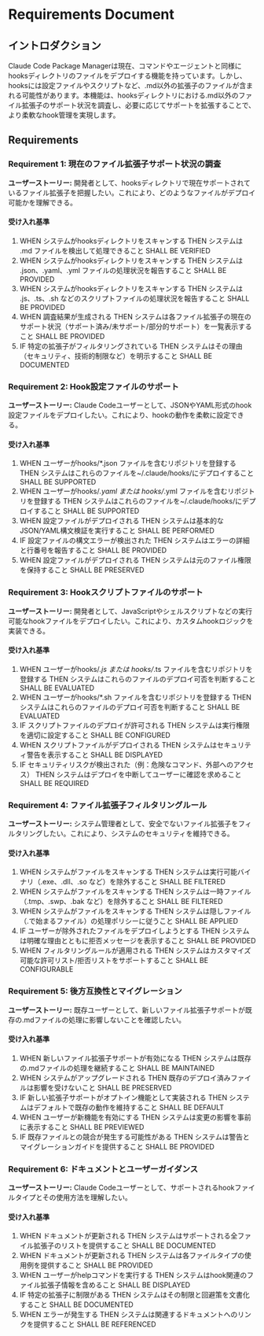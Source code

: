 # Requirements Document

## イントロダクション

Claude Code Package Managerは現在、コマンドやエージェントと同様にhooksディレクトリのファイルをデプロイする機能を持っています。しかし、hooksには設定ファイルやスクリプトなど、.md以外の拡張子のファイルが含まれる可能性があります。本機能は、hooksディレクトリにおける.md以外のファイル拡張子のサポート状況を調査し、必要に応じてサポートを拡張することで、より柔軟なhook管理を実現します。

## Requirements

### Requirement 1: 現在のファイル拡張子サポート状況の調査
**ユーザーストーリー:** 開発者として、hooksディレクトリで現在サポートされているファイル拡張子を把握したい。これにより、どのようなファイルがデプロイ可能かを理解できる。

#### 受け入れ基準

1. WHEN システムがhooksディレクトリをスキャンする THEN システムは .md ファイルを検出して処理できること SHALL BE VERIFIED
2. WHEN システムがhooksディレクトリをスキャンする THEN システムは .json、.yaml、.yml ファイルの処理状況を報告すること SHALL BE PROVIDED
3. WHEN システムがhooksディレクトリをスキャンする THEN システムは .js、.ts、.sh などのスクリプトファイルの処理状況を報告すること SHALL BE PROVIDED
4. WHEN 調査結果が生成される THEN システムは各ファイル拡張子の現在のサポート状況（サポート済み/未サポート/部分的サポート）を一覧表示すること SHALL BE PROVIDED
5. IF 特定の拡張子がフィルタリングされている THEN システムはその理由（セキュリティ、技術的制限など）を明示すること SHALL BE DOCUMENTED

### Requirement 2: Hook設定ファイルのサポート
**ユーザーストーリー:** Claude Codeユーザーとして、JSONやYAML形式のhook設定ファイルをデプロイしたい。これにより、hookの動作を柔軟に設定できる。

#### 受け入れ基準

1. WHEN ユーザーがhooks/*.json ファイルを含むリポジトリを登録する THEN システムはこれらのファイルを~/.claude/hooks/にデプロイすること SHALL BE SUPPORTED
2. WHEN ユーザーがhooks/*.yaml または hooks/*.yml ファイルを含むリポジトリを登録する THEN システムはこれらのファイルを~/.claude/hooks/にデプロイすること SHALL BE SUPPORTED
3. WHEN 設定ファイルがデプロイされる THEN システムは基本的なJSON/YAML構文検証を実行すること SHALL BE PERFORMED
4. IF 設定ファイルの構文エラーが検出された THEN システムはエラーの詳細と行番号を報告すること SHALL BE PROVIDED
5. WHEN 設定ファイルがデプロイされる THEN システムは元のファイル権限を保持すること SHALL BE PRESERVED

### Requirement 3: Hookスクリプトファイルのサポート
**ユーザーストーリー:** 開発者として、JavaScriptやシェルスクリプトなどの実行可能なhookファイルをデプロイしたい。これにより、カスタムhookロジックを実装できる。

#### 受け入れ基準

1. WHEN ユーザーがhooks/*.js または hooks/*.ts ファイルを含むリポジトリを登録する THEN システムはこれらのファイルのデプロイ可否を判断すること SHALL BE EVALUATED
2. WHEN ユーザーがhooks/*.sh ファイルを含むリポジトリを登録する THEN システムはこれらのファイルのデプロイ可否を判断すること SHALL BE EVALUATED
3. IF スクリプトファイルのデプロイが許可される THEN システムは実行権限を適切に設定すること SHALL BE CONFIGURED
4. WHEN スクリプトファイルがデプロイされる THEN システムはセキュリティ警告を表示すること SHALL BE DISPLAYED
5. IF セキュリティリスクが検出された（例：危険なコマンド、外部へのアクセス） THEN システムはデプロイを中断してユーザーに確認を求めること SHALL BE REQUIRED

### Requirement 4: ファイル拡張子フィルタリングルール
**ユーザーストーリー:** システム管理者として、安全でないファイル拡張子をフィルタリングしたい。これにより、システムのセキュリティを維持できる。

#### 受け入れ基準

1. WHEN システムがファイルをスキャンする THEN システムは実行可能バイナリ（.exe、.dll、.so など）を除外すること SHALL BE FILTERED
2. WHEN システムがファイルをスキャンする THEN システムは一時ファイル（.tmp、.swp、.bak など）を除外すること SHALL BE FILTERED
3. WHEN システムがファイルをスキャンする THEN システムは隠しファイル（.で始まるファイル）の処理ポリシーに従うこと SHALL BE APPLIED
4. IF ユーザーが除外されたファイルをデプロイしようとする THEN システムは明確な理由とともに拒否メッセージを表示すること SHALL BE PROVIDED
5. WHEN フィルタリングルールが適用される THEN システムはカスタマイズ可能な許可リスト/拒否リストをサポートすること SHALL BE CONFIGURABLE

### Requirement 5: 後方互換性とマイグレーション
**ユーザーストーリー:** 既存ユーザーとして、新しいファイル拡張子サポートが既存の.mdファイルの処理に影響しないことを確認したい。

#### 受け入れ基準

1. WHEN 新しいファイル拡張子サポートが有効になる THEN システムは既存の.mdファイルの処理を継続すること SHALL BE MAINTAINED
2. WHEN システムがアップグレードされる THEN 既存のデプロイ済みファイルは影響を受けないこと SHALL BE PRESERVED
3. IF 新しい拡張子サポートがオプトイン機能として実装される THEN システムはデフォルトで既存の動作を維持すること SHALL BE DEFAULT
4. WHEN ユーザーが新機能を有効にする THEN システムは変更の影響を事前に表示すること SHALL BE PREVIEWED
5. IF 既存ファイルとの競合が発生する可能性がある THEN システムは警告とマイグレーションガイドを提供すること SHALL BE PROVIDED

### Requirement 6: ドキュメントとユーザーガイダンス
**ユーザーストーリー:** Claude Codeユーザーとして、サポートされるhookファイルタイプとその使用方法を理解したい。

#### 受け入れ基準

1. WHEN ドキュメントが更新される THEN システムはサポートされる全ファイル拡張子のリストを提供すること SHALL BE DOCUMENTED
2. WHEN ドキュメントが更新される THEN システムは各ファイルタイプの使用例を提供すること SHALL BE PROVIDED
3. WHEN ユーザーがhelpコマンドを実行する THEN システムはhook関連のファイル拡張子情報を含めること SHALL BE DISPLAYED
4. IF 特定の拡張子に制限がある THEN システムはその制限と回避策を文書化すること SHALL BE DOCUMENTED
5. WHEN エラーが発生する THEN システムは関連するドキュメントへのリンクを提供すること SHALL BE REFERENCED